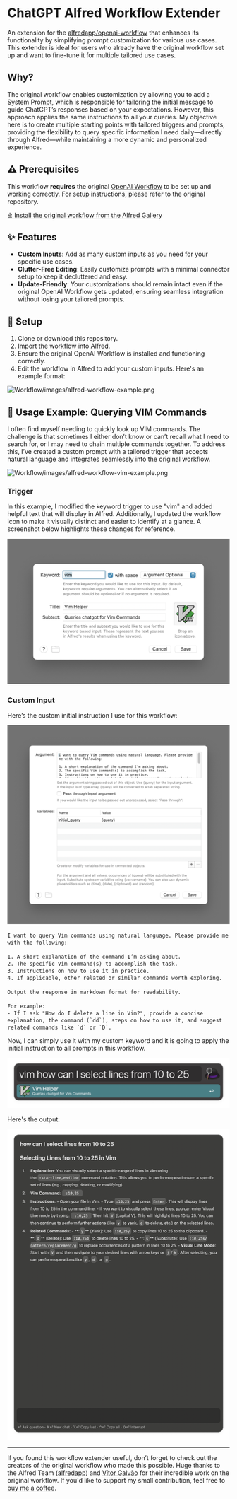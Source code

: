 # ChatGPT Alfred Workflow Extender

An extension for the [alfredapp/openai-workflow](https://github.com/alfredapp/openai-workflow) that enhances its functionality by simplifying prompt customization for various use cases. This extender is ideal for users who already have the original workflow set up and want to fine-tune it for multiple tailored use cases.

## Why?

The original workflow enables customization by allowing you to add a System Prompt, which is responsible for tailoring the initial message to guide ChatGPT’s responses based on your expectations. However, this approach applies the same instructions to all your queries. My objective here is to create multiple starting points with tailored triggers and prompts, providing the flexibility to query specific information I need daily—directly through Alfred—while maintaining a more dynamic and personalized experience.

## ⚠️ Prerequisites

This workflow **requires** the original [OpenAI Workflow](https://github.com/alfredapp/openai-workflow) to be set up and working correctly. For setup instructions, please refer to the original repository.

[⤓ Install the original workflow from the Alfred Gallery](https://alfred.app/workflows/alfredapp/openai)

## ✨ Features

- **Custom Inputs**: Add as many custom inputs as you need for your specific use cases.
- **Clutter-Free Editing**: Easily customize prompts with a minimal connector setup to keep it decluttered and easy.
- **Update-Friendly**: Your customizations should remain intact even if the original OpenAI Workflow gets updated, ensuring seamless integration without losing your tailored prompts.

## 🚀 Setup

1. Clone or download this repository.
2. Import the workflow into Alfred.
3. Ensure the original OpenAI Workflow is installed and functioning correctly.
4. Edit the workflow in Alfred to add your custom inputs. Here's an example format:

![Workflow/images/alfred-workflow-example.png](Workflow/images/alfred-workflow-example.png)

## 📖 Usage Example: Querying VIM Commands

I often find myself needing to quickly look up VIM commands. The challenge is that sometimes I either don’t know or can’t recall what I need to search for, or I may need to chain multiple commands together. To address this, I’ve created a custom prompt with a tailored trigger that accepts natural language and integrates seamlessly into the original workflow.

![Workflow/images/alfred-workflow-vim-example.png](Workflow/images/alfred-workflow-vim-example.png)

### Trigger

In this example, I modified the keyword trigger to use "vim" and added helpful text that will display in Alfred. Additionally, I updated the workflow icon to make it visually distinct and easier to identify at a glance. A screenshot below highlights these changes for reference.

![Workflow/images/workflow-example-vim-trigger.png](Workflow/images/workflow-example-vim-trigger.png)

### Custom Input

Here’s the custom initial instruction I use for this workflow:

![Workflow/images/wokflow-vim-example-input.png](Workflow/images/wokflow-vim-example-input.png)

```text
I want to query Vim commands using natural language. Please provide me with the following:

1. A short explanation of the command I’m asking about.
2. The specific Vim command(s) to accomplish the task.
3. Instructions on how to use it in practice.
4. If applicable, other related or similar commands worth exploring.

Output the response in markdown format for readability.

For example:
- If I ask "How do I delete a line in Vim?", provide a concise explanation, the command (`dd`), steps on how to use it, and suggest related commands like `d` or `D`.
```

Now, I can simply use it with my custom keyword and it is going to apply the initial instruction to all prompts in this workflow.

![Workflow/images/workflow-vim-example-usage.png](Workflow/images/workflow-vim-example-usage.png)

Here's the output:

![Workflow/images/workflow-vim-example-output.png](Workflow/images/workflow-vim-example-output.png)

---

If you found this workflow extender useful, don’t forget to check out the creators of the original workflow who made this possible. Huge thanks to the Alfred Team ([alfredapp](https://github.com/alfredapp)) and [Vítor Galvão](https://github.com/vitorgalvao) for their incredible work on the original workflow. If you'd like to support my small contribution, feel free to [buy me a coffee](https://buymeacoffee.com/itsmezambo).
